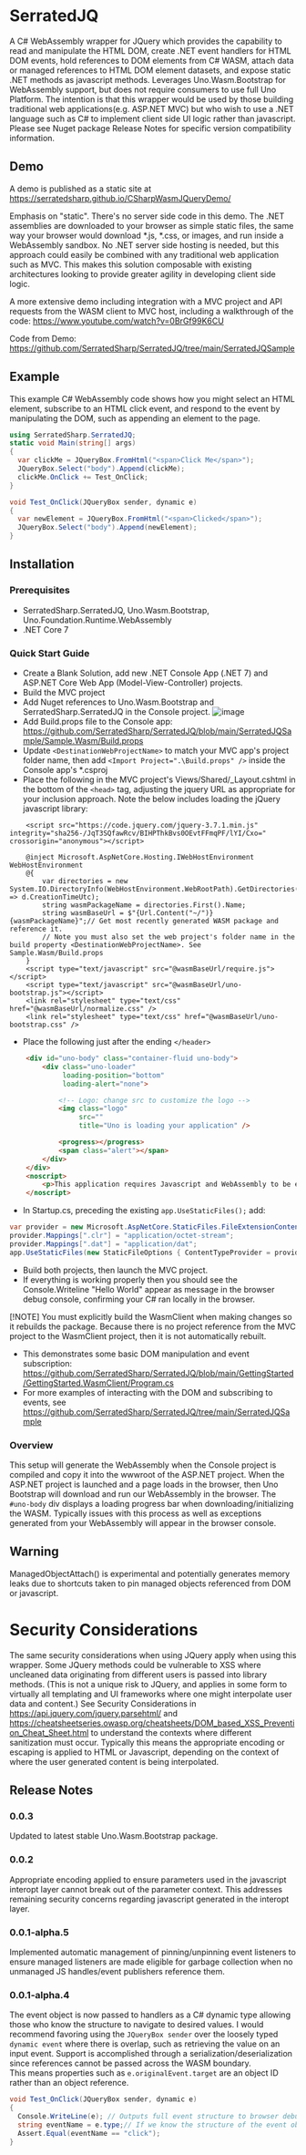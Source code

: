 
# SerratedJQ

A C# WebAssembly wrapper for JQuery which provides the capability to read and manipulate the HTML DOM, create .NET event handlers for HTML DOM events, hold references to DOM elements from C# WASM, attach data or managed references to HTML DOM element datasets, and expose static .NET methods as javascript methods.  Leverages Uno.Wasm.Bootstrap for WebAssembly support, but does not require consumers to use full Uno Platform.  The intention is that this wrapper would be used by those building traditional web applications(e.g. ASP.NET MVC) but who wish to use a .NET language such as C# to implement client side UI logic rather than javascript.  Please see Nuget package Release Notes for specific version compatibility information.

## Demo
A demo is published as a static site at https://serratedsharp.github.io/CSharpWasmJQueryDemo/

Emphasis on "static".  There's no server side code in this demo.  The .NET assemblies are downloaded to your browser as simple static files, the same way your browser would download *.js, *.css, or images, and run inside a WebAssembly sandbox.  No .NET server side hosting is needed, but this approach could easily be combined with any traditional web application such as MVC.  This makes this solution composable with existing architectures looking to provide greater agility in developing client side logic. 

A more extensive demo including integration with a MVC project and API requests from the WASM client to MVC host, including a walkthrough of the code:
https://www.youtube.com/watch?v=0BrGf99K6CU

Code from Demo: https://github.com/SerratedSharp/SerratedJQ/tree/main/SerratedJQSample

## Example
This example C# WebAssembly code shows how you might select an HTML element, subscribe to an HTML click event, and respond to the event by manipulating the DOM, such as appending an element to the page.

```C#
using SerratedSharp.SerratedJQ;
static void Main(string[] args)
{
  var clickMe = JQueryBox.FromHtml("<span>Click Me</span>");
  JQueryBox.Select("body").Append(clickMe);
  clickMe.OnClick += Test_OnClick;
}

void Test_OnClick(JQueryBox sender, dynamic e)
{
  var newElement = JQueryBox.FromHtml("<span>Clicked</span>");
  JQueryBox.Select("body").Append(newElement);
}
```

## Installation

### Prerequisites  
- SerratedSharp.SerratedJQ, Uno.Wasm.Bootstrap, Uno.Foundation.Runtime.WebAssembly
- .NET Core 7

### Quick Start Guide
- Create a Blank Solution, add new .NET Console App (.NET 7) and ASP.NET Core Web App (Model-View-Controller) projects.
- Build the MVC project
- Add Nuget references to Uno.Wasm.Bootstrap and SerratedSharp.SerratedJQ in the Console project.
![image](https://github.com/SerratedSharp/SerratedJQ/assets/97156524/9a40be28-b420-47d2-90be-e1035bcc7297)
- Add Build.props file to the Console app: https://github.com/SerratedSharp/SerratedJQ/blob/main/SerratedJQSample/Sample.Wasm/Build.props
- Update `<DestinationWebProjectName>` to match your MVC app's project folder name, then add `<Import Project=".\Build.props" />` inside the Console app's *.csproj
- Place the following in the MVC project's Views/Shared/_Layout.cshtml in the bottom of the `<head>` tag, adjusting the jquery URL as appropriate for your inclusion approach. Note the below includes loading the jQuery javascript library:
```Razor
    <script src="https://code.jquery.com/jquery-3.7.1.min.js" integrity="sha256-/JqT3SQfawRcv/BIHPThkBvs0OEvtFFmqPF/lYI/Cxo=" crossorigin="anonymous"></script>

    @inject Microsoft.AspNetCore.Hosting.IWebHostEnvironment WebHostEnvironment
    @{
        var directories = new System.IO.DirectoryInfo(WebHostEnvironment.WebRootPath).GetDirectories("package_*").OrderByDescending(d => d.CreationTimeUtc);
        string wasmPackageName = directories.First().Name;
        string wasmBaseUrl = $"{Url.Content("~/")}{wasmPackageName}";// Get most recently generated WASM package and reference it.
        // Note you must also set the web project's folder name in the build property <DestinationWebProjectName>. See Sample.Wasm/Build.props
    }
    <script type="text/javascript" src="@wasmBaseUrl/require.js"></script>    
    <script type="text/javascript" src="@wasmBaseUrl/uno-bootstrap.js"></script>    
    <link rel="stylesheet" type="text/css" href="@wasmBaseUrl/normalize.css" />
    <link rel="stylesheet" type="text/css" href="@wasmBaseUrl/uno-bootstrap.css" />
```

- Place the following just after the ending `</header>`
```HTML
    <div id="uno-body" class="container-fluid uno-body">
        <div class="uno-loader"
             loading-position="bottom"
             loading-alert="none">

            <!-- Logo: change src to customize the logo -->
            <img class="logo"
                 src=""
                 title="Uno is loading your application" />

            <progress></progress>
            <span class="alert"></span>
        </div>
    </div>
    <noscript>
        <p>This application requires Javascript and WebAssembly to be enabled.</p>
    </noscript>
```

- In Startup.cs, preceding the existing `app.UseStaticFiles();` add:
```C#
var provider = new Microsoft.AspNetCore.StaticFiles.FileExtensionContentTypeProvider();
provider.Mappings[".clr"] = "application/octet-stream";
provider.Mappings[".dat"] = "application/dat";
app.UseStaticFiles(new StaticFileOptions { ContentTypeProvider = provider });
```

- Build both projects, then launch the MVC project.
- If everything is working properly then you should see the Console.Writeline "Hello World" appear as message in the browser debug console, confirming your C# ran locally in the browser.

[!NOTE] 
You must explicitly build the WasmClient when making changes so it rebuilds the package.  Because there is no project reference from the MVC project to the WasmClient project, then it is not automatically rebuilt. 

- This demonstrates some basic DOM manipulation and event subscription: https://github.com/SerratedSharp/SerratedJQ/blob/main/GettingStarted/GettingStarted.WasmClient/Program.cs
- For more examples of interacting with the DOM and subscribing to events, see https://github.com/SerratedSharp/SerratedJQ/tree/main/SerratedJQSample

### Overview
This setup will generate the WebAssembly when the Console project is compiled and copy it into the wwwroot of the ASP.NET project.  When the ASP.NET project is launched and a page loads in the browser, then Uno Bootstrap will download and run our WebAssembly in the browser.  The `#uno-body` div displays a loading progress bar when downloading/initializing the WASM.  Typically issues with this process as well as exceptions generated from your WebAssembly will appear in the browser console.

## Warning
ManagedObjectAttach() is experimental and potentially generates memory leaks due to shortcuts taken to pin managed objects referenced from DOM or javascript.

# Security Considerations

The same security considerations when using JQuery apply when using this wrapper.  Some JQuery methods could be vulnerable to XSS where uncleaned data originating from different users is passed into library methods.  (This is not a unique risk to JQuery, and applies in some form to virtually all templating and UI frameworks where one might interpolate user data and content.)   See Security Considerations in https://api.jquery.com/jquery.parsehtml/ and https://cheatsheetseries.owasp.org/cheatsheets/DOM_based_XSS_Prevention_Cheat_Sheet.html to understand the contexts where different sanitization must occur.  Typically this means the appropriate encoding or escaping is applied to HTML or Javascript, depending on the context of where the user generated content is being interpolated.

## Release Notes

### 0.0.3
Updated to latest stable Uno.Wasm.Bootstrap package.

### 0.0.2
Appropriate encoding applied to ensure parameters used in the javascript interopt layer cannot break out of the parameter context.  This addresses remaining security concerns regarding javascript generated in the interopt layer.  

### 0.0.1-alpha.5

Implemented automatic management of pinning/unpinning event listeners to ensure managed listeners are made eligible for garbage collection when no unmanaged JS handles/event publishers reference them.  

### 0.0.1-alpha.4

The event object is now passed to handlers as a C# dynamic type allowing those who know the structure to navigate to desired values.
I would recommend favoring using the `JQueryBox sender` over the loosely typed `dynamic event` where there is overlap, such as retrieving the value on an input event.
Support is accomplished through a serialization/deserialization since references cannot be passed across the WASM boundary.  
This means properties such as `e.originalEvent.target` are an object ID rather than an object reference.

```C#
void Test_OnClick(JQueryBox sender, dynamic e)
{
  Console.WriteLine(e); // Outputs full event structure to browser debug console
  string eventName = e.type;// If we know the structure of the event object we can access values through loosely typed dynamic
  Assert.Equal(eventName == "click");
}
```


